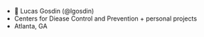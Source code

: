 - 👋 Lucas Gosdin (@lgosdin)
- Centers for Diease Control and Prevention + personal projects
- Atlanta, GA

<!---
lgosdin/lgosdin is a ✨ special ✨ repository because its `README.md` (this file) appears on your GitHub profile.
You can click the Preview link to take a look at your changes.
--->
